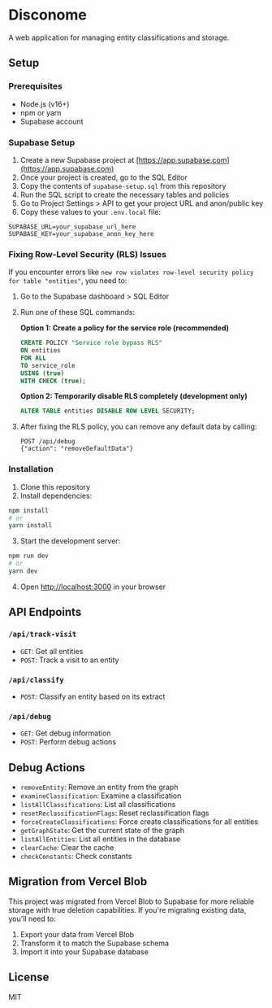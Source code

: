 # Disconome

A web application for managing entity classifications and storage.

## Setup

### Prerequisites

- Node.js (v16+)
- npm or yarn
- Supabase account

### Supabase Setup

1. Create a new Supabase project at [https://app.supabase.com](https://app.supabase.com)
2. Once your project is created, go to the SQL Editor
3. Copy the contents of `supabase-setup.sql` from this repository
4. Run the SQL script to create the necessary tables and policies
5. Go to Project Settings > API to get your project URL and anon/public key
6. Copy these values to your `.env.local` file:

```
SUPABASE_URL=your_supabase_url_here
SUPABASE_KEY=your_supabase_anon_key_here
```

### Fixing Row-Level Security (RLS) Issues

If you encounter errors like `new row violates row-level security policy for table "entities"`, you need to:

1. Go to the Supabase dashboard > SQL Editor
2. Run one of these SQL commands:

   **Option 1: Create a policy for the service role (recommended)**
   ```sql
   CREATE POLICY "Service role bypass RLS"
   ON entities
   FOR ALL
   TO service_role
   USING (true)
   WITH CHECK (true);
   ```

   **Option 2: Temporarily disable RLS completely (development only)**
   ```sql
   ALTER TABLE entities DISABLE ROW LEVEL SECURITY;
   ```

3. After fixing the RLS policy, you can remove any default data by calling:
   ```
   POST /api/debug
   {"action": "removeDefaultData"}
   ```

### Installation

1. Clone this repository
2. Install dependencies:

```bash
npm install
# or
yarn install
```

3. Start the development server:

```bash
npm run dev
# or
yarn dev
```

4. Open [http://localhost:3000](http://localhost:3000) in your browser

## API Endpoints

### `/api/track-visit`

- `GET`: Get all entities
- `POST`: Track a visit to an entity

### `/api/classify`

- `POST`: Classify an entity based on its extract

### `/api/debug`

- `GET`: Get debug information
- `POST`: Perform debug actions

## Debug Actions

- `removeEntity`: Remove an entity from the graph
- `examineClassification`: Examine a classification
- `listAllClassifications`: List all classifications
- `resetReclassificationFlags`: Reset reclassification flags
- `forceCreateClassifications`: Force create classifications for all entities
- `getGraphState`: Get the current state of the graph
- `listAllEntities`: List all entities in the database
- `clearCache`: Clear the cache
- `checkConstants`: Check constants

## Migration from Vercel Blob

This project was migrated from Vercel Blob to Supabase for more reliable storage with true deletion capabilities. If you're migrating existing data, you'll need to:

1. Export your data from Vercel Blob
2. Transform it to match the Supabase schema
3. Import it into your Supabase database

## License

MIT

